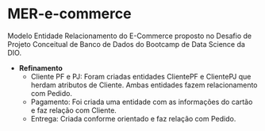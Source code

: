 # MER-e-commerce
 Modelo Entidade Relacionamento do E-Commerce proposto no Desafio de Projeto Conceitual de Banco de Dados do Bootcamp de Data Science da DIO.
 
 * **Refinamento**
     * Cliente PF e PJ: Foram criadas entidades ClientePF e ClientePJ que herdam atributos de Cliente. Ambas entidades fazem relacionamento com Pedido.
     * Pagamento: Foi criada uma entidade com as informações do cartão e faz relação com Cliente.
     * Entrega: Criada conforme orientado e faz relação com Pedido.